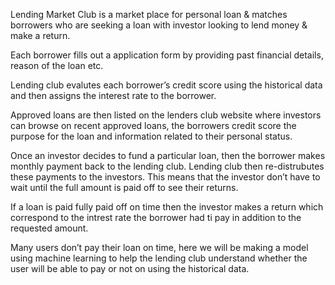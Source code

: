 Lending Market Club is a market place for personal loan & matches borrowers who are seeking a loan with investor looking to lend money & make a return.

Each borrower fills out a application form by providing past financial details, reason of the loan etc.

Lending club evalutes each borrower’s credit score using the historical data and then assigns the interest rate to the borrower.

Approved loans are then listed on the lenders club website where investors can browse on recent approved loans, the borrowers credit score the purpose for the loan and information related to their personal status.

Once an investor decides to fund a particular loan, then the borrower makes monthly payment back to the lending club. Lending club then re-distrubutes these payments to the investors. This means that the investor don’t have to wait until the full amount is paid off to see their returns.

If a loan is paid fully paid off on time then the investor makes a return which correspond to the intrest rate the borrower had ti pay in addition to the requested amount.

Many users don’t pay their loan on time, here we will be making a model using machine learning to help the lending club understand whether the user will be able to pay or not on using the historical data.
